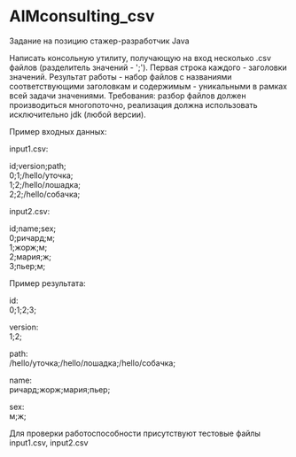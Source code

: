 # AIMconsulting_csv

Задание на позицию стажер-разработчик Java

Написать консольную утилиту, получающую на вход несколько .csv файлов (разделитель значений - ';').
Первая строка каждого - заголовки значений. Результат работы - набор файлов с названиями соответствующими заголовкам и содержимым - уникальными в рамках всей задачи значениями.
Требования: разбор файлов должен производиться многопоточно, реализация должна использовать исключительно jdk (любой версии).

Пример входных данных:

input1.csv:  

id;version;path;   
0;1;/hello/уточка;   
1;2;/hello/лошадка;   
2;2;/hello/собачка;     

input2.csv:

id;name;sex;   
0;ричард;м;    
1;жорж;м;    
2;мария;ж;    
3;пьер;м;    

Пример результата:      

id:     
0;1;2;3;     

version:    
1;2;     

path:     
/hello/уточка;/hello/лошадка;/hello/собачка;      

name:     
ричард;жорж;мария;пьер;     

sex:     
м;ж;     

Для проверки работоспособности присутствуют тестовые файлы input1.csv, input2.csv
